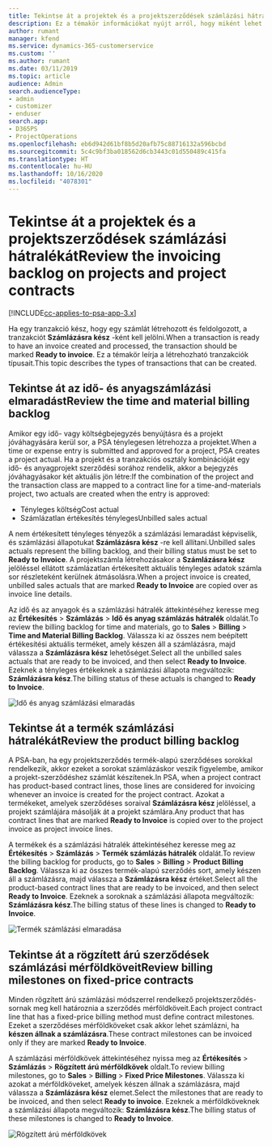 ```yaml
---
title: Tekintse át a projektek és a projektszerződések számlázási hátralékát
description: Ez a témakör információkat nyújt arról, hogy miként lehet áttekinteni az időt, a költségeket és a termékmaradványokat, és hogyan jelölheti meg őket készen a számlázásra.
author: rumant
manager: kfend
ms.service: dynamics-365-customerservice
ms.custom: ''
ms.author: rumant
ms.date: 03/11/2019
ms.topic: article
audience: Admin
search.audienceType:
- admin
- customizer
- enduser
search.app:
- D365PS
- ProjectOperations
ms.openlocfilehash: eb6d942d61bf8b5d20afb75c88716132a596bcbd
ms.sourcegitcommit: 5c4c9bf3ba018562d6cb3443c01d550489c415fa
ms.translationtype: HT
ms.contentlocale: hu-HU
ms.lasthandoff: 10/16/2020
ms.locfileid: "4078301"
---
```

# <a name="review-the-invoicing-backlog-on-projects-and-project-contracts"></a><span data-ttu-id="c56c5-103">Tekintse át a projektek és a projektszerződések számlázási hátralékát</span><span class="sxs-lookup"><span data-stu-id="c56c5-103">Review the invoicing backlog on projects and project contracts</span></span>

[!INCLUDE[cc-applies-to-psa-app-3.x](../includes/cc-applies-to-psa-app-3x.md)]

<span data-ttu-id="c56c5-104">Ha egy tranzakció kész, hogy egy számlát létrehozott és feldolgozott, a tranzakciót **Számlázásra kész** -ként kell jelölni.</span><span class="sxs-lookup"><span data-stu-id="c56c5-104">When a transaction is ready to have an invoice created and processed, the transaction should be marked **Ready to invoice**.</span></span> <span data-ttu-id="c56c5-105">Ez a témakör leírja a létrehozható tranzakciók típusait.</span><span class="sxs-lookup"><span data-stu-id="c56c5-105">This topic describes the types of transactions that can be created.</span></span>

## <a name="review-the-time-and-material-billing-backlog"></a><span data-ttu-id="c56c5-106">Tekintse át az idő- és anyagszámlázási elmaradást</span><span class="sxs-lookup"><span data-stu-id="c56c5-106">Review the time and material billing backlog</span></span>

<span data-ttu-id="c56c5-107">Amikor egy idő- vagy költségbejegyzés benyújtásra és a projekt jóváhagyására kerül sor, a PSA ténylegesen létrehozza a projektet.</span><span class="sxs-lookup"><span data-stu-id="c56c5-107">When a time or expense entry is submitted and approved for a project, PSA creates a project actual.</span></span> <span data-ttu-id="c56c5-108">Ha a projekt és a tranzakciós osztály kombinációját egy idő- és anyagprojekt szerződési sorához rendelik, akkor a bejegyzés jóváhagyásakor két aktuális jön létre:</span><span class="sxs-lookup"><span data-stu-id="c56c5-108">If the combination of the project and the transaction class are mapped to a contract line for a time-and-materials project, two actuals are created when the entry is approved:</span></span>

- <span data-ttu-id="c56c5-109">Tényleges költség</span><span class="sxs-lookup"><span data-stu-id="c56c5-109">Cost actual</span></span> 
- <span data-ttu-id="c56c5-110">Számlázatlan értékesítés tényleges</span><span class="sxs-lookup"><span data-stu-id="c56c5-110">Unbilled sales actual</span></span>

<span data-ttu-id="c56c5-111">A nem értékesített tényleges tényezők a számlázási lemaradást képviselik, és számlázási állapotukat **Számlázásra kész** -re kell állítani.</span><span class="sxs-lookup"><span data-stu-id="c56c5-111">Unbilled sales actuals represent the billing backlog, and their billing status must be set to **Ready to Invoice**.</span></span> <span data-ttu-id="c56c5-112">A projektszámla létrehozásakor a **Számlázásra kész** jelöléssel ellátott számlázatlan értékesített aktuális tényleges adatok számla sor részleteként kerülnek átmásolásra.</span><span class="sxs-lookup"><span data-stu-id="c56c5-112">When a project invoice is created, unbilled sales actuals that are marked **Ready to Invoice** are copied over as invoice line details.</span></span>

<span data-ttu-id="c56c5-113">Az idő és az anyagok és a számlázási hátralék áttekintéséhez keresse meg az **Értékesítés** \> **Számlázás** \> **Idő és anyag számlázás hátralék** oldalát.</span><span class="sxs-lookup"><span data-stu-id="c56c5-113">To review the billing backlog for time and materials, go to **Sales** \> **Billing** \> **Time and Material Billing Backlog**.</span></span> <span data-ttu-id="c56c5-114">Válassza ki az összes nem beépített értékesítési aktuális terméket, amely készen áll a számlázásra, majd válassza a **Számlázásra kész** lehetőséget.</span><span class="sxs-lookup"><span data-stu-id="c56c5-114">Select all the unbilled sales actuals that are ready to be invoiced, and then select **Ready to Invoice**.</span></span> <span data-ttu-id="c56c5-115">Ezeknek a tényleges értékeknek a számlázási állapota megváltozik: **Számlázásra kész**.</span><span class="sxs-lookup"><span data-stu-id="c56c5-115">The billing status of these actuals is changed to **Ready to Invoice**.</span></span>

![Idő és anyag számlázási elmaradás](media/TMBacklog.png)

## <a name="review-the-product-billing-backlog"></a><span data-ttu-id="c56c5-117">Tekintse át a termék számlázási hátralékát</span><span class="sxs-lookup"><span data-stu-id="c56c5-117">Review the product billing backlog</span></span>

<span data-ttu-id="c56c5-118">A PSA-ban, ha egy projektszerződés termék-alapú szerződéses sorokkal rendelkezik, akkor ezeket a sorokat számlázáskor veszik figyelembe, amikor a projekt-szerződéshez számlát készítenek.</span><span class="sxs-lookup"><span data-stu-id="c56c5-118">In PSA, when a project contract has product-based contract lines, those lines are considered for invoicing whenever an invoice is created for the project contract.</span></span> <span data-ttu-id="c56c5-119">Azokat a termékeket, amelyek szerződéses soraival **Számlázásra kész** jelöléssel, a projekt számlájára másolják át a projekt számlára.</span><span class="sxs-lookup"><span data-stu-id="c56c5-119">Any product that has contract lines that are marked **Ready to Invoice** is copied over to the project invoice as project invoice lines.</span></span>

<span data-ttu-id="c56c5-120">A termékek és a számlázási hátralék áttekintéséhez keresse meg az **Értékesítés** \> **Számlázás** \> **Termék számlázás hátralék** oldalát.</span><span class="sxs-lookup"><span data-stu-id="c56c5-120">To review the billing backlog for products, go to **Sales** \> **Billing** \> **Product Billing Backlog**.</span></span> <span data-ttu-id="c56c5-121">Válassza ki az összes termék-alapú szerződés sort, amely készen áll a számlázásra, majd válassza a **Számlázásra kész** értéket.</span><span class="sxs-lookup"><span data-stu-id="c56c5-121">Select all the product-based contract lines that are ready to be invoiced, and then select **Ready to Invoice**.</span></span> <span data-ttu-id="c56c5-122">Ezeknek a soroknak a számlázási állapota megváltozik: **Számlázásra kész**.</span><span class="sxs-lookup"><span data-stu-id="c56c5-122">The billing status of these lines is changed to **Ready to Invoice**.</span></span>

![Termék számlázási elmaradása](media/ProductBacklog.png)

## <a name="review-billing-milestones-on-fixed-price-contracts"></a><span data-ttu-id="c56c5-124">Tekintse át a rögzített árú szerződések számlázási mérföldköveit</span><span class="sxs-lookup"><span data-stu-id="c56c5-124">Review billing milestones on fixed-price contracts</span></span>

<span data-ttu-id="c56c5-125">Minden rögzített árú számlázási módszerrel rendelkező projektszerződés-sornak meg kell határoznia a szerződés mérföldköveit.</span><span class="sxs-lookup"><span data-stu-id="c56c5-125">Each project contract line that has a fixed-price billing method must define contract milestones.</span></span> <span data-ttu-id="c56c5-126">Ezeket a szerződéses mérföldköveket csak akkor lehet számlázni, ha **készen állnak a számlázásra**.</span><span class="sxs-lookup"><span data-stu-id="c56c5-126">These contract milestones can be invoiced only if they are marked **Ready to Invoice**.</span></span> 

<span data-ttu-id="c56c5-127">A számlázási mérföldkövek áttekintéséhez nyissa meg az **Értékesítés** \> **Számlázás** \> **Rögzített árú mérföldkövek** oldalt.</span><span class="sxs-lookup"><span data-stu-id="c56c5-127">To review billing milestones, go to **Sales** \> **Billing** \> **Fixed Price Milestones**.</span></span> <span data-ttu-id="c56c5-128">Válassza ki azokat a mérföldköveket, amelyek készen állnak a számlázásra, majd válassza a **Számlázásra kész** elemet.</span><span class="sxs-lookup"><span data-stu-id="c56c5-128">Select the milestones that are ready to be invoiced, and then select **Ready to invoice**.</span></span> <span data-ttu-id="c56c5-129">Ezeknek a mérföldköveknek a számlázási állapota megváltozik: **Számlázásra kész**.</span><span class="sxs-lookup"><span data-stu-id="c56c5-129">The billing status of these milestones is changed to **Ready to Invoice**.</span></span>

![Rögzített árú mérföldkövek](media/FPBacklog.png)
